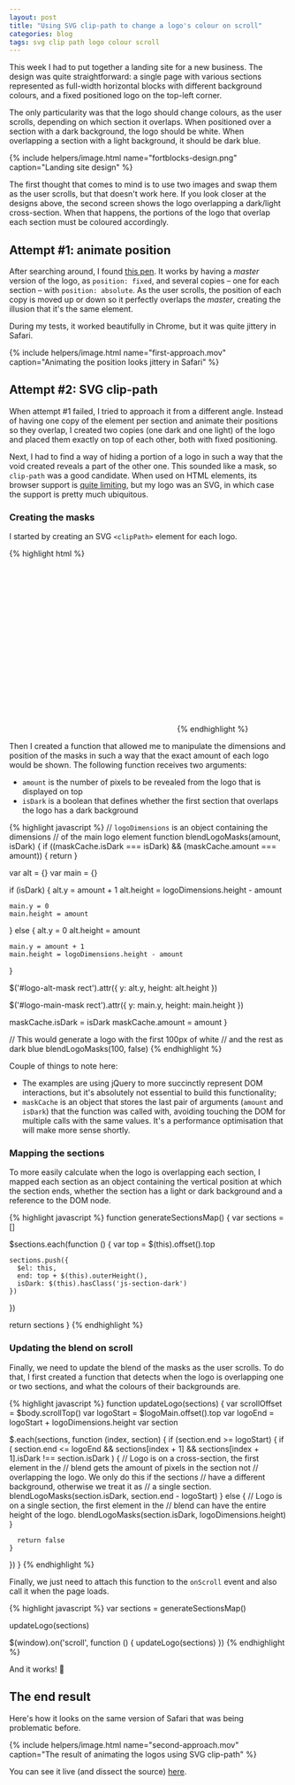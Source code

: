 ```yaml
---
layout: post
title: "Using SVG clip-path to change a logo's colour on scroll"
categories: blog
tags: svg clip path logo colour scroll
---
```

This week I had to put together a landing site for a new business. The design was quite straightforward: a single page with various sections represented as full-width horizontal blocks with different background colours, and a fixed positioned logo on the top-left corner.

The only particularity was that the logo should change colours, as the user scrolls, depending on which section it overlaps.<!--more--> When positioned over a section with a dark background, the logo should be white. When overlapping a section with a light background, it should be dark blue.

{% include helpers/image.html name="fortblocks-design.png" caption="Landing site design" %}

The first thought that comes to mind is to use two images and swap them as the user scrolls, but that doesn't work here. If you look closer at the designs above, the second screen shows the logo overlapping a dark/light cross-section. When that happens, the portions of the logo that overlap each section must be coloured accordingly.

## Attempt #1: animate position

After searching around, I found [this pen](https://codepen.io/eighthday/full/MKqBjX/). It works by having a *master* version of the logo, as `position: fixed`, and several copies – one for each section – with `position: absolute`. As the user scrolls, the position of each copy is moved up or down so it perfectly overlaps the *master*, creating the illusion that it's the same element.

During my tests, it worked beautifully in Chrome, but it was quite jittery in Safari.

{% include helpers/image.html name="first-approach.mov" caption="Animating the position looks jittery in Safari" %}

## Attempt #2: SVG clip-path

When attempt #1 failed, I tried to approach it from a different angle. Instead of having one copy of the element per section and animate their positions so they overlap, I created two copies (one dark and one light) of the logo and placed them exactly on top of each other, both with fixed positioning.

Next, I had to find a way of hiding a portion of a logo in such a way that the void created reveals a part of the other one. This sounded like a mask, so `clip-path` was a good candidate. When used on HTML elements, its browser support is [quite limiting](http://caniuse.com/css-clip-path/embed), but my logo was an SVG, in which case the support is pretty much ubiquitous.

### Creating the masks

I started by creating an SVG `<clipPath>` element for each logo.

{% highlight html %}
<!-- Main logo -->
<svg>
  <defs>
    <clipPath id="logo-main-mask">
      <rect x="0" y="0" width="200" height="120" />
    </clipPath>
  </defs>

  <g clip-path="url(#logo-main-mask)">          
    <use xlink:href="#logo"/>
  </g>
</svg>

<!-- Secondary (alt) logo -->
<svg>
  <defs>
    <clipPath id="logo-alt-mask">
      <rect x="0" y="120" width="200" height="0" />
    </clipPath>
  </defs>          

  <g clip-path="url(#logo-alt-mask)">
    <use xlink:href="#logo"/>
  </g>
</svg>
{% endhighlight %}

Then I created a function that allowed me to manipulate the dimensions and position of the masks in such a way that the exact amount of each logo would be shown. The following function receives two arguments:

- `amount` is the number of pixels to be revealed from the logo that is displayed on top
- `isDark` is a boolean that defines whether the first section that overlaps the logo has a dark background

{% highlight javascript %}
// `logoDimensions` is an object containing the dimensions
// of the main logo element
function blendLogoMasks(amount, isDark) {
  if ((maskCache.isDark === isDark) && (maskCache.amount === amount)) {
    return
  }

  var alt = {}
  var main = {}

  if (isDark) {
    alt.y = amount + 1
    alt.height = logoDimensions.height - amount

    main.y = 0
    main.height = amount
  } else {
    alt.y = 0
    alt.height = amount

    main.y = amount + 1
    main.height = logoDimensions.height - amount
  }

  $('#logo-alt-mask rect').attr({
    y: alt.y,
    height: alt.height
  })

  $('#logo-main-mask rect').attr({
    y: main.y,
    height: main.height
  })

  maskCache.isDark = isDark
  maskCache.amount = amount
}

// This would generate a logo with the first 100px of white
// and the rest as dark blue
blendLogoMasks(100, false)
{% endhighlight %}

Couple of things to note here:

- The examples are using jQuery to more succinctly represent DOM interactions, but it's absolutely not essential to build this functionality;
- `maskCache` is an object that stores the last pair of arguments (`amount` and `isDark`) that the function was called with, avoiding touching the DOM for multiple calls with the same values. It's a performance optimisation that will make more sense shortly.

### Mapping the sections

To more easily calculate when the logo is overlapping each section, I mapped each section as an object containing the vertical position at which the section ends, whether the section has a light or dark background and a reference to the DOM node.

{% highlight javascript %}
function generateSectionsMap() {
  var sections = []

  $sections.each(function () {
    var top = $(this).offset().top

    sections.push({
      $el: this,
      end: top + $(this).outerHeight(),
      isDark: $(this).hasClass('js-section-dark')
    })
  })

  return sections
}
{% endhighlight %}

### Updating the blend on scroll

Finally, we need to update the blend of the masks as the user scrolls. To do that, I first created a function that detects when the logo is overlapping one or two sections, and what the colours of their backgrounds are.

{% highlight javascript %}
function updateLogo(sections) {
  var scrollOffset = $body.scrollTop()
  var logoStart = $logoMain.offset().top
  var logoEnd = logoStart + logoDimensions.height
  var section

  $.each(sections, function (index, section) {
    if (section.end >= logoStart) {
      if (
        section.end <= logoEnd &&
        sections[index + 1] &&
        sections[index + 1].isDark !== section.isDark
      ) {
        // Logo is on a cross-section, the first element in the
        // blend gets the amount of pixels in the section not
        // overlapping the logo. We only do this if the sections
        // have a different background, otherwise we treat it as
        // a single section.
        blendLogoMasks(section.isDark, section.end - logoStart)
      } else {
        // Logo is on a single section, the first element in the
        // blend can have the entire height of the logo.
        blendLogoMasks(section.isDark, logoDimensions.height)
      }

      return false
    }
  })
}
{% endhighlight %}

Finally, we just need to attach this function to the `onScroll` event and also call it when the page loads.

{% highlight javascript %}
var sections = generateSectionsMap()

updateLogo(sections)

$(window).on('scroll', function () {
  updateLogo(sections)
})
{% endhighlight %}

And it works! :tada:

## The end result

Here's how it looks on the same version of Safari that was being problematic before.

{% include helpers/image.html name="second-approach.mov" caption="The result of animating the logos using SVG clip-path" %}

You can see it live (and dissect the source) [here](https://fortblocks.com/).<!--tomb-->